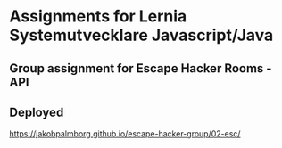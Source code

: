 # Assignments for Lernia Systemutvecklare Javascript/Java

## Group assignment for Escape Hacker Rooms - API

## Deployed
https://jakobpalmborg.github.io/escape-hacker-group/02-esc/
